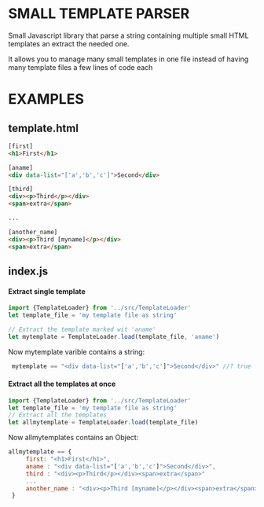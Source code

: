 # SMALL TEMPLATE PARSER

Small Javascript library that parse a string containing multiple small HTML templates an extract the needed one.

It allows you to manage many small templates in one file instead of having many template files a few lines of code each

# EXAMPLES

## template.html
```` html
[first]
<h1>First</h1>

[aname]
<div data-list="['a','b','c']">Second</div>

[third]
<div><p>Third</p></div>
<span>extra</span>

...

[another_name]
<div><p>Third [myname]</p></div>
<span>extra</span>
````

## index.js
#### Extract single template
```` javascript
import {TemplateLoader} from '../src/TemplateLoader'
let template_file = 'my template file as string'

// Extract the template marked wit 'aname'
let mytemplate = TemplateLoader.load(template_file, 'aname') 
````
Now mytemplate varible contains a string:
```` javascript
 mytemplate == "<div data-list="['a','b','c']">Second</div>" //? true
````


#### Extract all the templates at once
```javascript
import {TemplateLoader} from '../src/TemplateLoader'
let template_file = 'my template file as string'
// Extract all the templates
let allmytemplate = TemplateLoader.load(template_file)
````
Now allmytemplates contains an Object:
```` javascript
allmytemplate == { 
     first: "<h1>First</h1>", 
     aname : "<div data-list="['a','b','c']">Second</div>",
     third : "<div><p>Third</p></div><span>extra</span>"
     ...
     another_name : "<div><p>Third [myname]</p></div><span>extra</span>"
 }

````